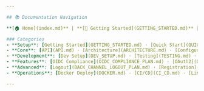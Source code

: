 ```yaml
---

## 📚 Documentation Navigation

**[🏠 Home](index.md)** | **[🚀 Getting Started](GETTING_STARTED.md)** | **[⚡ Quick Start](QUICKSTART.md)** | **[📖 API Docs](API.md)** | **[🏗️ Architecture](ARCHITECTURE.md)**

### Categories
- **Setup**: [Getting Started](GETTING_STARTED.md) · [Quick Start](QUICKSTART.md) · [Docker](DOCKER.md) · [Setup Wizard](SETUP_WIZARD.md)
- **Core**: [API](API.md) · [Architecture](ARCHITECTURE.md) · [Configuration](CONFIGURATION.md) · [Storage](STORAGE.md)
- **Development**: [Dev Setup](DEV_SETUP.md) · [Testing](TESTING.md) · [Contributing](CONTRIBUTING.md) · [Structure](STRUCTURE.md)
- **Features**: [OIDC Compliance](OIDC_COMPLIANCE_PLAN.md) · [OAuth2](OAUTH2_COMPLIANCE_GAP_ANALYSIS.md) · [Scopes](SCOPE_BASED_CLAIMS.md) · [Admin UI](ADMIN_UI.md)
- **Advanced**: [Logout](BACK_CHANNEL_LOGOUT_PLAN.md) · [Registration](DYNAMIC_REGISTRATION_PLAN.md) · [Audit](AUDIT_LOGGING_PLAN.md)
- **Operations**: [Docker Deploy](DOCKER.md) · [CI/CD](CI_CD.md) · [Linting](LINTING_RESOLUTION.md)

---
```


